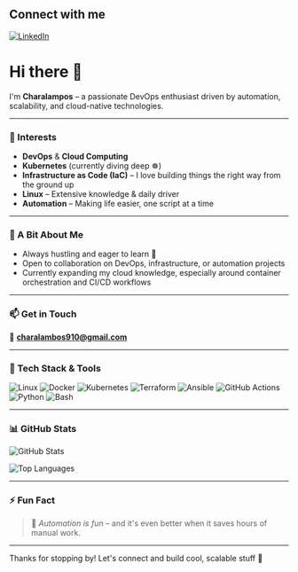 ## Connect with me

[![LinkedIn](https://img.shields.io/badge/LinkedIn-blue?logo=linkedin&logoColor=white&style=flat-square)](https://www.linkedin.com/in/charalamboslambrou/)


# Hi there 👋


I'm **Charalampos** – a passionate DevOps enthusiast driven by automation, scalability, and cloud-native technologies.

---

### 👀 Interests
- **DevOps** & **Cloud Computing**
- **Kubernetes** (currently diving deep ☸️)
- **Infrastructure as Code (IaC)** – I love building things the right way from the ground up
- **Linux** – Extensive knowledge & daily driver
- **Automation** – Making life easier, one script at a time

---

### 🦾 A Bit About Me
- Always hustling and eager to learn 🧠
- Open to collaboration on DevOps, infrastructure, or automation projects
- Currently expanding my cloud knowledge, especially around container orchestration and CI/CD workflows

---

### 📫 Get in Touch
📧 **charalambos910@gmail.com**

---

### 🧰 Tech Stack & Tools

![Linux](https://img.shields.io/badge/Linux-FCC624?logo=linux&logoColor=black&style=for-the-badge)
![Docker](https://img.shields.io/badge/Docker-2496ED?logo=docker&logoColor=white&style=for-the-badge)
![Kubernetes](https://img.shields.io/badge/Kubernetes-326CE5?logo=kubernetes&logoColor=white&style=for-the-badge)
![Terraform](https://img.shields.io/badge/Terraform-7B42BC?logo=terraform&logoColor=white&style=for-the-badge)
![Ansible](https://img.shields.io/badge/Ansible-EE0000?logo=ansible&logoColor=white&style=for-the-badge)
![GitHub Actions](https://img.shields.io/badge/GitHub%20Actions-2088FF?logo=githubactions&logoColor=white&style=for-the-badge)
![Python](https://img.shields.io/badge/Python-3776AB?logo=python&logoColor=white&style=for-the-badge)
![Bash](https://img.shields.io/badge/Bash-4EAA25?logo=gnubash&logoColor=white&style=for-the-badge)

---

### 📊 GitHub Stats

![GitHub Stats](https://github-readme-stats.vercel.app/api?username=charalamposlamprou&show_icons=true&count_private=true&include_all_commits=true&theme=radical&hide_rank=true)


![Top Languages](https://github-readme-stats.vercel.app/api/top-langs/?username=charalamposlamprou&layout=compact&theme=radical)

---

### ⚡ Fun Fact
> 🤖 *Automation is fun* – and it's even better when it saves hours of manual work.

---

Thanks for stopping by! Let's connect and build cool, scalable stuff 🚀

